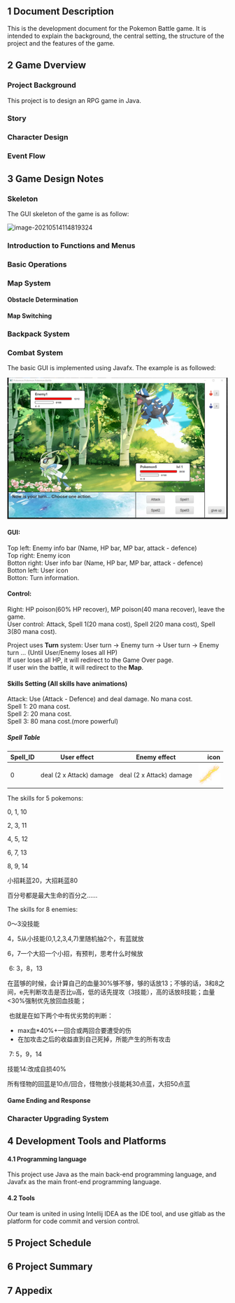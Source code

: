 ## 1 Document Description

This is the development document for the Pokemon Battle game. It is intended to explain the background, the central setting, the structure of the project and the features of the game.



## 2 Game Dverview

### Project Background

This project is to design an RPG game in Java.

### Story

### Character Design

### Event Flow



## 3 Game Design Notes

### Skeleton

The GUI skeleton of the game is as follow:

![image-20210514114819324](https://cdn.jsdelivr.net/gh/kath-t/picgo/image-20210514114819324.png)



### Introduction to Functions and Menus

### Basic Operations

### Map System

#### Obstacle Determination

#### Map Switching

### Backpack System

### Combat System

The basic GUI is implemented using Javafx. The example is as followed:

<img src="Pokemon_Battle/src/Pics/demo/battle.png" width="800">

#### GUI: 
Top left: Enemy info bar (Name, HP bar, MP bar, attack - defence)  
Top right: Enemy icon  
Botton right: User info bar (Name, HP bar, MP bar, attack - defence)  
Botton left: User icon  
Botton: Turn information.

#### Control: 
Right: HP poison(60% HP recover), MP poison(40 mana recover), leave the game.  
User control: Attack, Spell 1(20 mana cost), Spell 2(20 mana cost), Spell 3(80 mana cost).  

Project uses **Turn** system: User turn -> Enemy turn -> User turn -> Enemy turn ... (Until User/Enemy loses all HP)  
If user loses all HP, it will redirect to the Game Over page.  
If user win the battle, it will redirect to the **Map**.  


#### Skills Setting (All skills have animations)
Attack: Use (Attack - Defence) and deal damage. No mana cost.  
Spell 1: 20 mana cost.  
Spell 2: 20 mana cost.  
Spell 3: 80 mana cost.(more powerful)

##### Spell Table
Spell_ID|User effect|Enemy effect|icon
---|:--:|:--:|---:
0|deal (2 x Attack) damage|deal (2 x Attack) damage|<img src="Pokemon_Battle/src/Pics/Spell/thunder.png" width="50">

The skills for 5 pokemons:

0, 1, 10

2, 3, 11

4, 5, 12

6, 7, 13

8, 9, 14

小招耗蓝20，大招耗蓝80

百分号都是最大生命的百分之……



The skills for 8 enemies:

0～3没技能

4，5从小技能(0,1,2,3,4,7)里随机抽2个，有蓝就放

6，7一个大招一个小招，有预判，思考什么时候放

​	6: 3，8，13

​		在蓝够的时候，会计算自己的血量30%够不够，够的话放13；不够的话，3和8之间，e先判断攻击是否比u高，低的话先提攻（3技能），高的话放8技能；血量<30%强制优先放回血技能；

​		也就是在如下两个中有优劣势的判断：

- max血*40%+一回合或两回合要遭受的伤
- 在加攻击之后的收益直到自己死掉，所能产生的所有攻击

​	7: 5，9，14

技能14:改成自损40%

所有怪物的回蓝是10点/回合，怪物放小技能耗30点蓝，大招50点蓝



#### Game Ending and Response

### Character Upgrading System



## 4 Development Tools and Platforms

#### 4.1 Programming language

This project use Java as the main back-end programming language, and Javafx as the main front-end programming language.

#### 4.2 Tools

Our team is united in using Intellij IDEA as the IDE tool, and use gitlab as the platform for code commit and version control.

## 5 Project Schedule



## 6 Project Summary



## 7 Appedix

